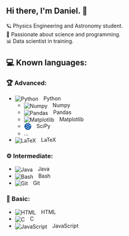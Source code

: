 ## Hi there, I'm Daniel. 👋

🪐 Physics Engineering and Astronomy student.  
🔬 Passionate about science and programming.  
📊 Data scientist in training.

## 💻 Known languages:

### 🏆 Advanced:
<ul>
  <li>
    <img src="https://cdn.jsdelivr.net/gh/devicons/devicon/icons/python/python-original.svg" 
         alt="Python" width="20" height="20" style="vertical-align: middle;"/>
    <span style="margin-left: 10px;">Python</span>
    <ul>
      <li>
        <img src="https://cdn.jsdelivr.net/gh/devicons/devicon/icons/numpy/numpy-original.svg" 
             alt="Numpy" width="20" height="20" style="vertical-align: middle;"/>
        <span style="margin-left: 10px;">Numpy</span>
      </li>
      <li>
        <img src="https://cdn.jsdelivr.net/gh/devicons/devicon/icons/pandas/pandas-original.svg" 
             alt="Pandas" width="20" height="20" style="vertical-align: middle;"/>
        <span style="margin-left: 10px;">Pandas</span>
      </li>
      <li>
        <img src="https://cdn.jsdelivr.net/gh/devicons/devicon/icons/matplotlib/matplotlib-original.svg" 
             alt="Matplotlib" width="20" height="20" style="vertical-align: middle;"/>
        <span style="margin-left: 10px;">Matplotlib</span>
      </li>
      <li>
        <img src="https://raw.githubusercontent.com/scipy/scipy/main/doc/source/_static/logo.svg" 
             alt="SciPy" width="20" height="20" style="vertical-align: middle;"/>
        <span style="margin-left: 10px;">SciPy</span>
      </li>
      <li>...</li>
    </ul>
  </li>
  <li>
    <img src="https://cdn.jsdelivr.net/gh/devicons/devicon/icons/latex/latex-original.svg" 
         alt="LaTeX" width="30" height="30" style="vertical-align: middle;"/>
    <span style="margin-left: 10px;">LaTeX</span>
  </li>
</ul>

### ⚙️ Intermediate:
<ul>
  <li>
    <img src="https://cdn.jsdelivr.net/gh/devicons/devicon/icons/java/java-original.svg" 
         alt="Java" width="20" height="20" style="vertical-align: middle;"/>
    <span style="margin-left: 10px;">Java</span>
  </li>
  <li>
    <img src="https://cdn.jsdelivr.net/gh/devicons/devicon/icons/bash/bash-original.svg" 
         alt="Bash" width="20" height="20" style="vertical-align: middle;"/>
    <span style="margin-left: 10px;">Bash</span>
  </li>
  <li>
    <img src="https://cdn.jsdelivr.net/gh/devicons/devicon/icons/git/git-original.svg" 
         alt="Git" width="20" height="20" style="vertical-align: middle;"/>
    <span style="margin-left: 10px;">Git</span>
  </li>
</ul>

### 🐣 Basic:
<ul>
  <li>
    <img src="https://cdn.jsdelivr.net/gh/devicons/devicon/icons/html5/html5-original.svg" 
         alt="HTML" width="20" height="20" style="vertical-align: middle;"/>
    <span style="margin-left: 10px;">HTML</span>
  </li>
  <li>
    <img src="https://cdn.jsdelivr.net/gh/devicons/devicon/icons/c/c-original.svg" 
         alt="C" width="20" height="20" style="vertical-align: middle;"/>
    <span style="margin-left: 10px;">C</span>
  </li>
  <li>
    <img src="https://cdn.jsdelivr.net/gh/devicons/devicon/icons/javascript/javascript-original.svg" 
         alt="JavaScript" width="20" height="20" style="vertical-align: middle;"/>
    <span style="margin-left: 10px;">JavaScript</span>
  </li>
</ul>
